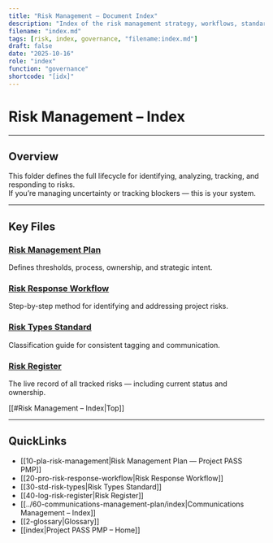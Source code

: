 ```yaml
---
title: "Risk Management – Document Index"
description: "Index of the risk management strategy, workflows, standards, and register for Project PASS PMP. Provides navigation and context for how risks are identified, tracked, and controlled."
filename: "index.md"
tags: [risk, index, governance, "filename:index.md"]
draft: false
date: "2025-10-16"
role: "index"
function: "governance"
shortcode: "[idx]"
---
```


# Risk Management – Index  

---

## Overview

This folder defines the full lifecycle for identifying, analyzing, tracking, and responding to risks.  
If you’re managing uncertainty or tracking blockers — this is your system.

---

## Key Files

### [Risk Management Plan](pla-risk-management.md)  
Defines thresholds, process, ownership, and strategic intent.

### [Risk Response Workflow](pro-risk-response-workflow.md)  
Step-by-step method for identifying and addressing project risks.

### [Risk Types Standard](std-risk-types.md)  
Classification guide for consistent tagging and communication.

### [Risk Register](log-risk-register.md)  
The live record of all tracked risks — including current status and ownership.

[[#Risk Management – Index|Top]]

---

## QuickLinks
- [[10-pla-risk-management|Risk Management Plan — Project PASS PMP]]
- [[20-pro-risk-response-workflow|Risk Response Workflow]]
- [[30-std-risk-types|Risk Types Standard]]
- [[40-log-risk-register|Risk Register]]
- [[../60-communications-management-plan/index|Communications Management – Index]]
- [[2-glossary|Glossary]]
- [[index|Project PASS PMP – Home]]